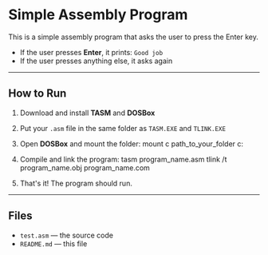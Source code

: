 # Simple Assembly Program

This is a simple assembly program that asks the user to press the Enter key.

- If the user presses **Enter**, it prints: `Good job`
- If the user presses anything else, it asks again

---

## How to Run

1. Download and install **TASM** and **DOSBox**
2. Put your `.asm` file in the same folder as `TASM.EXE` and `TLINK.EXE`
3. Open **DOSBox** and mount the folder:
mount c path_to_your_folder
c:
4. Compile and link the program:
tasm program_name.asm
tlink /t program_name.obj
program_name.com

5. That's it! The program should run.

---

## Files

- `test.asm` — the source code
- `README.md` — this file
